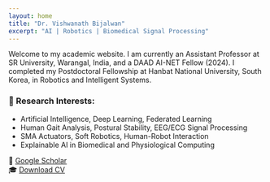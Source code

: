 ```yaml
---
layout: home
title: "Dr. Vishwanath Bijalwan"
excerpt: "AI | Robotics | Biomedical Signal Processing"
---
```


Welcome to my academic website. I am currently an Assistant Professor at SR University, Warangal, India, and a DAAD AI-NET Fellow (2024). I completed my Postdoctoral Fellowship at Hanbat National University, South Korea, in Robotics and Intelligent Systems.

### 🔬 Research Interests:
- Artificial Intelligence, Deep Learning, Federated Learning
- Human Gait Analysis, Postural Stability, EEG/ECG Signal Processing
- SMA Actuators, Soft Robotics, Human-Robot Interaction
- Explainable AI in Biomedical and Physiological Computing

🧠 [Google Scholar](https://scholar.google.com/citations?user=9hp9lw0AAAAJ&hl=en)  
🎓 [Download CV](cv.md)  
